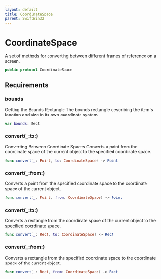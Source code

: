```yaml
---
layout: default
title: CoordinateSpace
parent: SwiftWin32
---
```

# CoordinateSpace

A set of methods for converting between different frames of reference on a
screen.

``` swift
public protocol CoordinateSpace 
```

## Requirements

### bounds

Getting the Bounds Rectangle
The bounds rectangle describing the item's location and size in its own
coordinate system.

``` swift
var bounds: Rect 
```

### convert(\_:​to:​)

Converting Between Coordinate Spaces
Converts a point from the coordinate space of the current object to the
specified coordinate space.

``` swift
func convert(_: Point, to: CoordinateSpace) -> Point
```

### convert(\_:​from:​)

Converts a point from the specified coordinate space to the coordinate
space of the current object.

``` swift
func convert(_: Point, from: CoordinateSpace) -> Point
```

### convert(\_:​to:​)

Converts a rectangle from the coordinate space of the current object to
the specified coordinate space.

``` swift
func convert(_: Rect, to: CoordinateSpace) -> Rect
```

### convert(\_:​from:​)

Converts a rectangle from the specified coordinate space to the coordinate
space of the current object.

``` swift
func convert(_: Rect, from: CoordinateSpace) -> Rect
```
